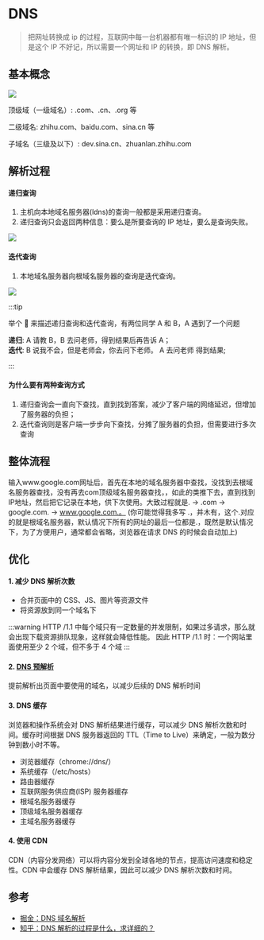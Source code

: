 # DNS

> 把网址转换成 ip 的过程，互联网中每一台机器都有唯一标识的 IP 地址，但是这个 IP 不好记，所以需要一个网址和 IP 的转换，即 DNS 解析。

## 基本概念

![](https://limy-1309594960.cos.ap-beijing.myqcloud.com/202208261411994_dns.webp)

顶级域（一级域名）: .com、.cn、.org 等

二级域名: zhihu.com、baidu.com、sina.cn 等

子域名（三级及以下）: dev.sina.cn、zhuanlan.zhihu.com

## 解析过程

#### 递归查询

1. 主机向本地域名服务器(ldns)的查询一般都是采用递归查询。
2. 递归查询只会返回两种信息：要么是所要查询的 IP 地址，要么是查询失败。

![](https://limy-1309594960.cos.ap-beijing.myqcloud.com/202208261436083_dns_recursion.png)

#### 迭代查询

1. 本地域名服务器向根域名服务器的查询是迭代查询。

![](https://limy-1309594960.cos.ap-beijing.myqcloud.com/202208261438740_dns_iteration.jpeg)

:::tip

举个 🌰 来描述递归查询和迭代查询，有两位同学 A 和 B，A 遇到了一个问题

**递归**: A 请教 B，B 去问老师，得到结果后再告诉 A；<br />
**迭代**: B 说我不会，但是老师会，你去问下老师。 A 去问老师 得到结果;

:::

#### 为什么要有两种查询方式

1. 递归查询会一直向下查找，直到找到答案，减少了客户端的网络延迟，但增加了服务器的负担；
2. 迭代查询则是客户端一步步向下查找，分摊了服务器的负担，但需要进行多次查询

## 整体流程

输入www.google.com网址后，首先在本地的域名服务器中查找，没找到去根域名服务器查找，没有再去com顶级域名服务器查找，，如此的类推下去，直到找到IP地址，然后把它记录在本地，供下次使用。大致过程就是. -> .com -> google.com. -> www.google.com.。 (你可能觉得我多写 .，并木有，这个.对应的就是根域名服务器，默认情况下所有的网址的最后一位都是.，既然是默认情况下，为了方便用户，通常都会省略，浏览器在请求 DNS 的时候会自动加上)

## 优化

#### 1. 减少 DNS 解析次数

- 合并页面中的 CSS、JS、图片等资源文件
- 将资源放到同一个域名下

:::warning
HTTP /1.1 中每个域只有一定数量的并发限制，如果过多请求，那么就会出现下载资源排队现象，这样就会降低性能。
因此 HTTP /1.1 时：一个网站里面使用至少 2 个域，但不多于 4 个域
:::

#### 2. [DNS 预解析](/knowledge/browser/preload.md#dns-prefetch)

提前解析出页面中要使用的域名，以减少后续的 DNS 解析时间

#### 3. DNS 缓存

浏览器和操作系统会对 DNS 解析结果进行缓存，可以减少 DNS 解析次数和时间。缓存时间根据 DNS 服务器返回的 TTL（Time to Live）来确定，一般为数分钟到数小时不等。

- 浏览器缓存（chrome://dns/）
- 系统缓存（/etc/hosts）
- 路由器缓存
- 互联网服务供应商(ISP) 服务器缓存
- 根域名服务器缓存
- 顶级域名服务器缓存
- 主域名服务器缓存

#### 4. 使用 CDN

CDN（内容分发网络）可以将内容分发到全球各地的节点，提高访问速度和稳定性。CDN 中会缓存 DNS 解析结果，因此可以减少 DNS 解析次数和时间。

## 参考

- [掘金：DNS 域名解析](https://juejin.cn/post/7132799176332541966)
- [知乎：DNS 解析的过程是什么，求详细的？](https://www.zhihu.com/question/23042131)
